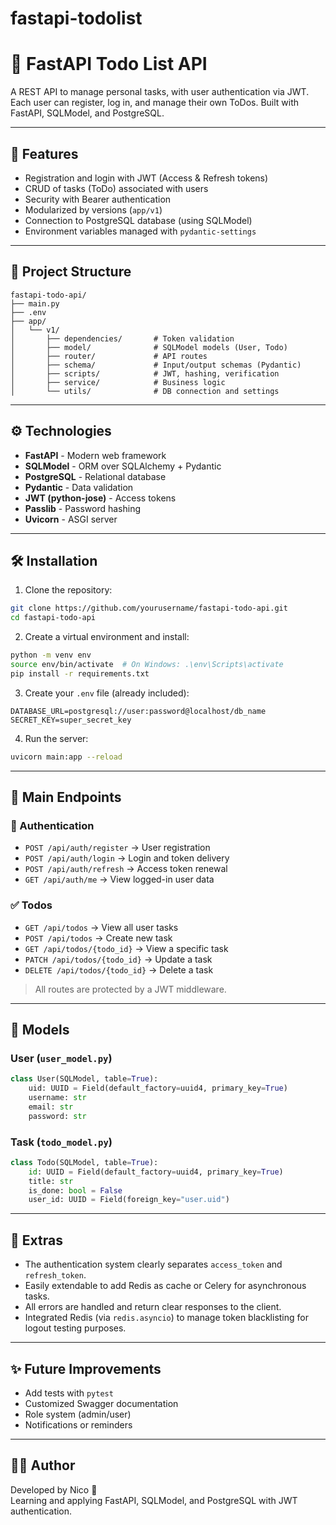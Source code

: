 # fastapi-todolist

# 📝 FastAPI Todo List API

A REST API to manage personal tasks, with user authentication via JWT. Each user can register, log in, and manage their own ToDos. Built with FastAPI, SQLModel, and PostgreSQL.

---

## 🚀 Features

- Registration and login with JWT (Access & Refresh tokens)
- CRUD of tasks (ToDo) associated with users
- Security with Bearer authentication
- Modularized by versions (`app/v1`)
- Connection to PostgreSQL database (using SQLModel)
- Environment variables managed with `pydantic-settings`

---

## 🧱 Project Structure

```
fastapi-todo-api/
├── main.py
├── .env
├── app/
│   └── v1/
│       ├── dependencies/       # Token validation
│       ├── model/              # SQLModel models (User, Todo)
│       ├── router/             # API routes
│       ├── schema/             # Input/output schemas (Pydantic)
│       ├── scripts/            # JWT, hashing, verification
│       ├── service/            # Business logic
│       └── utils/              # DB connection and settings
```

---

## ⚙️ Technologies

- **FastAPI** - Modern web framework
- **SQLModel** - ORM over SQLAlchemy + Pydantic
- **PostgreSQL** - Relational database
- **Pydantic** - Data validation
- **JWT (python-jose)** - Access tokens
- **Passlib** - Password hashing
- **Uvicorn** - ASGI server

---

## 🛠️ Installation

1. Clone the repository:
```bash
git clone https://github.com/yourusername/fastapi-todo-api.git
cd fastapi-todo-api
```

2. Create a virtual environment and install:
```bash
python -m venv env
source env/bin/activate  # On Windows: .\env\Scripts\activate
pip install -r requirements.txt
```

3. Create your `.env` file (already included):
```
DATABASE_URL=postgresql://user:password@localhost/db_name
SECRET_KEY=super_secret_key
```

4. Run the server:
```bash
uvicorn main:app --reload
```

---

## 🧪 Main Endpoints

### 🔐 Authentication

- `POST /api/auth/register` → User registration  
- `POST /api/auth/login` → Login and token delivery  
- `POST /api/auth/refresh` → Access token renewal  
- `GET /api/auth/me` → View logged-in user data  

### ✅ Todos

- `GET /api/todos` → View all user tasks  
- `POST /api/todos` → Create new task  
- `GET /api/todos/{todo_id}` → View a specific task  
- `PATCH /api/todos/{todo_id}` → Update a task  
- `DELETE /api/todos/{todo_id}` → Delete a task  

> All routes are protected by a JWT middleware.

---

## 🧩 Models

### User (`user_model.py`)
```python
class User(SQLModel, table=True):
    uid: UUID = Field(default_factory=uuid4, primary_key=True)
    username: str
    email: str
    password: str
```

### Task (`todo_model.py`)
```python
class Todo(SQLModel, table=True):
    id: UUID = Field(default_factory=uuid4, primary_key=True)
    title: str
    is_done: bool = False
    user_id: UUID = Field(foreign_key="user.uid")
```

---

## 🧠 Extras

- The authentication system clearly separates `access_token` and `refresh_token`.
- Easily extendable to add Redis as cache or Celery for asynchronous tasks.
- All errors are handled and return clear responses to the client.
- Integrated Redis (via `redis.asyncio`) to manage token blacklisting for logout testing purposes.

---

## ✨ Future Improvements

- Add tests with `pytest`
- Customized Swagger documentation
- Role system (admin/user)
- Notifications or reminders

---

## 🧑‍💻 Author

Developed by Nico 🚀  
Learning and applying FastAPI, SQLModel, and PostgreSQL with JWT authentication.